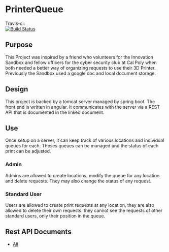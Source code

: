 # PrinterQueue
Travis-ci:     
[![Build Status](https://travis-ci.org/cpe305/fall2016-project-johnnicholson.svg?branch=master)](https://travis-ci.org/cpe305/fall2016-project-johnnicholson)

## Purpose
This Project was inspired by a friend who volunteers for the Innovation Sandbox
and fellow officers for the cyber security club at Cal Poly when both needed
a better way of organizing requests to use their 3D Printer. Previously the
Sandbox used a google doc and local document storage.

## Design
This project is backed by a tomcat server managed by spring boot. The front
end is written in angular. It communicates with the server via a REST API that
is documented in the linked document.

## Use
Once setup on a server, it can keep track of various locations and individual
queues for each. Theses queues can be managed and the status of each print can
be adjusted. 

### Admin
Admins are allowed to create locations, modify the queue for any location and 
delete requests. They may also change the status of any request. 

### Standard User
Users are allowed to create print requests at any location, they are also
allowed to delete their own requests. they cannot see the requests of other 
standard users, only their position in the queue.

## Rest API Documents
* [All](docs/3DPrinterQueue.md)
